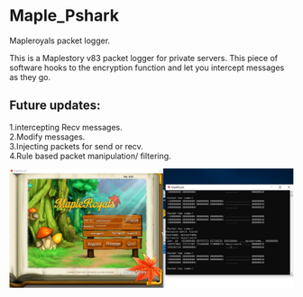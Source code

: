 # Maple_Pshark
Mapleroyals packet logger.

This is a Maplestory v83 packet logger for private servers.
This piece of software hooks to the encryption function and
let you intercept messages as they go.

## Future updates:
1.intercepting Recv messages.<br/>
2.Modify messages.<br/>
3.Injecting packets for send or recv.<br/>
4.Rule based packet manipulation/ filtering.<br/>

![GitHub Logo](demo.jpg)
